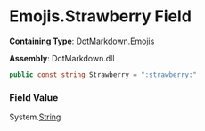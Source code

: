 # Emojis\.Strawberry Field

**Containing Type**: [DotMarkdown](../../README.md)\.[Emojis](../README.md)

**Assembly**: DotMarkdown\.dll

```csharp
public const string Strawberry = ":strawberry:"
```

### Field Value

System\.[String](https://docs.microsoft.com/en-us/dotnet/api/system.string)